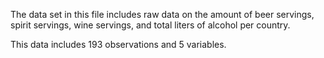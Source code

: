 The data set in this file includes raw data on the amount of beer servings, spirit servings, wine servings, and total liters of alcohol per country.

This data includes 193 observations and 5 variables.
